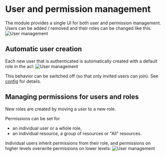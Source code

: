 User and permission management
==============================

The module provides a single UI for both user and permission management. 
Users can be added / removed and their roles can be changed like this:
![User management](https://github.com/mara/mara-acl/raw/master/docs/users-and-roles.gif)


Automatic user creation
-----------------------

Each new user that is authenticated is automatically created 
with a default role in the acl:
![User management](https://github.com/mara/mara-acl/raw/master/docs/automatic-user-creation.png)

This behavior can be switched off (so that only invited users can join). See [config](config.rst) for details.


Managing permissions for users and roles
----------------------------------------

New roles are created by moving a user to a new role.

Permissions can be set for 

- an individual user or a whole role,
- an individual resource, a group of resources or "All" resources.

Individual users inherit permissions from their role, and permissions on higher levels overwrite permissions on lower levels:
![User management](https://github.com/mara/mara-acl/raw/master/docs/permissions.gif)
